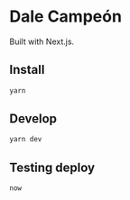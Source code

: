 # Dale Campeón
Built with Next.js.

## Install
```sh
yarn
```

## Develop
```sh
yarn dev
```

## Testing deploy
```sh
now
```
